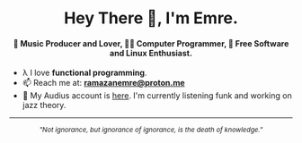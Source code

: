 

<h1 align="center">Hey There 👋, I'm Emre.</h1>
<h4 align="center">🎹 Music Producer and Lover, 👨‍💻 Computer Programmer, 🐧 Free Software and Linux Enthusiast.</h3>

- λ I love **functional programming**.
- 📫 Reach me at: **ramazanemre@proton.me**
- 🎹 My Audius account is [here](https://audius.co/emreasaurus). I'm currently listening funk and working on jazz theory.

---

<div align="center">
  <small><i>"Not ignorance, but ignorance of ignorance, is the death of knowledge."</i></small>
</div>
